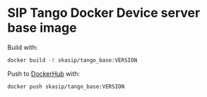 # SIP Tango Docker Device server base image

Build with:

```bash
docker build -t skasip/tango_base:VERSION
```

Push to [DockerHub](https://hub.docker.com/u/skasip) with:

```bash
docker push skasip/tango_base:VERSION
```
